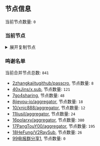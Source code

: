 
## 节点信息
当前节点数量: `0`
### 当前节点
<details>
  <summary>展开复制节点</summary>

    

</details>

### 鸣谢名单
当前合并节点总数: `841`
- [2zhangkaiitugithub/passcro](https://github.com/zhangkaiitugithub/passcro), 节点数量: `8`
- [40xJins/x.sub](https://github.com/0xJins/x.sub), 节点数量: `121`
- [7go4sharing](https://github.com/go4sharing), 节点数量: `48`
- [8jieyou-io/aggregator](https://github.com/jieyou-io/aggregator), 节点数量: `18`
- [10/xnic888/aggregator](https://github.com/xnic888/aggregator), 节点数量: `12`
- [11liusil/aggregator](https://github.com/liusil/aggregator), 节点数量: `24`
- [16polarxy/aggregator](https://github.com/polarxy/aggregator), 节点数量: `380`
- [17PangTouY00/aggregator](https://github.com/PangTouY00/aggregator), 节点数量: `195`
- [18HeFung/V2RaySub](https://github.com/HeFung/V2RaySub), 节点数量: `26`
- [99电报群分享1](https://github.com/cdddbc/getAirport), 节点数量: `0`


